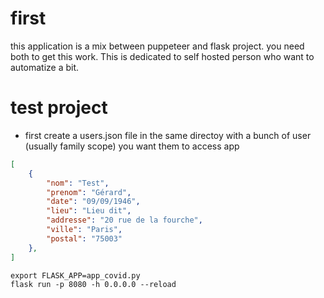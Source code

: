 # first

this application is a mix between puppeteer and flask project. you need both to get this work.
This is dedicated to self hosted person who want to automatize a bit.

# test project

- first create a users.json file in the same directoy with a bunch of user (usually family scope)
you want them to access app


```json
[
    {
        "nom": "Test",
        "prenom": "Gérard",
        "date": "09/09/1946",
        "lieu": "Lieu dit",
        "addresse": "20 rue de la fourche",
        "ville": "Paris",
        "postal": "75003"
    },
]
```

```console
export FLASK_APP=app_covid.py
flask run -p 8080 -h 0.0.0.0 --reload
```
